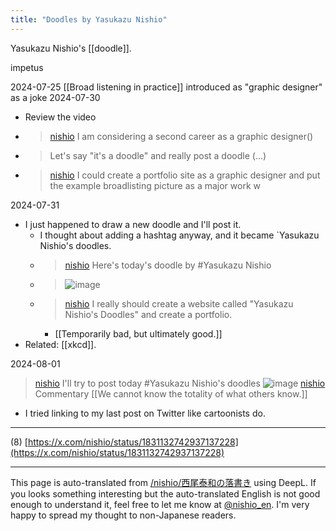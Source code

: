 ```yaml
---
title: "Doodles by Yasukazu Nishio"
---
```


Yasukazu Nishio's [[doodle]].

impetus

2024-07-25 [[Broad listening in practice]] introduced as "graphic designer" as a joke
2024-07-30
- Review the video
- > [nishio](https://x.com/nishio/status/1818295442427490517) I am considering a second career as a graphic designer()
- >  Let's say "it's a doodle" and really post a doodle (...)
- > [nishio](https://x.com/nishio/status/1818296961189224918) I could create a portfolio site as a graphic designer and put the example broadlisting picture as a major work w

2024-07-31
- I just happened to draw a new doodle and I'll post it.
    - I thought about adding a hashtag anyway, and it became `Yasukazu Nishio's doodles.
    - > [nishio](https://x.com/nishio/status/1818411641291391067) Here's today's doodle by #Yasukazu Nishio
    - >  ![image](https://pbs.twimg.com/media/GTxLmlaa0AAdr5Z?format=jpg&name=medium#.png)
    - > [nishio](https://x.com/nishio/status/1818412058553336016) I really should create a website called "Yasukazu Nishio's Doodles" and create a portfolio.
        - [[Temporarily bad, but ultimately good.]]
- Related: [[xkcd]].

2024-08-01
> [nishio](https://x.com/nishio/status/1818858794941853940) I'll try to post today #Yasukazu Nishio's doodles
>  ![image](https://pbs.twimg.com/media/GT3iaSkagAAPZDZ?format=jpg&name=medium#.png)
> [nishio](https://x.com/nishio/status/1818858862486978903) Commentary [[We cannot know the totality of what others know.]]
- I tried linking to my last post on Twitter like cartoonists do.


---
(8) [https://x.com/nishio/status/1831132742937137228](https://x.com/nishio/status/1831132742937137228)

---
This page is auto-translated from [/nishio/西尾泰和の落書き](https://scrapbox.io/nishio/西尾泰和の落書き) using DeepL. If you looks something interesting but the auto-translated English is not good enough to understand it, feel free to let me know at [@nishio_en](https://twitter.com/nishio_en). I'm very happy to spread my thought to non-Japanese readers.